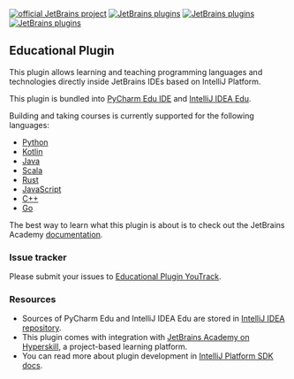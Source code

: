 [![official JetBrains project](http://jb.gg/badges/official-flat-square.svg)](https://confluence.jetbrains.com/display/ALL/JetBrains+on+GitHub)
[![JetBrains plugins][plugin-version-svg]][plugin-repo]
[![JetBrains plugins][plugin-downloads-svg]][plugin-repo]
[![JetBrains plugins][plugin-rating-svg]][plugin-repo]

## Educational Plugin

This plugin allows learning and teaching programming languages and technologies 
directly inside JetBrains IDEs based on IntelliJ Platform.

This plugin is bundled into [PyCharm Edu IDE](https://www.jetbrains.com/education/download/#section=pycharm-edu) and [IntelliJ IDEA Edu](https://www.jetbrains.com/education/download/#section=idea).

Building and taking courses is currently supported for the following languages: 
 * [Python](https://www.python.org/)
 * [Kotlin](https://kotlinlang.org/)
 * [Java](https://www.java.com)
 * [Scala](https://www.scala-lang.org/)
 * [Rust](https://www.rust-lang.org/)
 * [JavaScript](https://developer.mozilla.org/en-US/docs/Web/JavaScript)
 * [C++](https://isocpp.org/)
 * [Go](https://golang.org/)

The best way to learn what this plugin is about is to check out the JetBrains Academy
[documentation](https://plugins.jetbrains.com/plugin/10081-edutools/docs).

### Issue tracker
Please submit your issues to [Educational Plugin YouTrack](https://youtrack.jetbrains.com/issues/EDU).

### Resources
* Sources of PyCharm Edu and IntelliJ IDEA Edu are stored in [IntelliJ IDEA repository](https://jetbrains.team/p/idea/code/intellij?path=%2Fedu).
* This plugin comes with integration with [JetBrains Academy on Hyperskill](https://hi.hyperskill.org/how-we-teach), a project-based learning platform.
* You can read more about plugin development in [IntelliJ Platform SDK docs](http://www.jetbrains.org/intellij/sdk/docs/index.html).

[plugin-version-svg]: https://img.shields.io/jetbrains/plugin/v/10081-edutools?style=flat-square
[plugin-downloads-svg]: https://img.shields.io/jetbrains/plugin/d/10081-edutools?style=flat-square
[plugin-rating-svg]: https://img.shields.io/jetbrains/plugin/r/rating/10081-edutools?style=flat-square
[plugin-repo]: https://plugins.jetbrains.com/plugin/10081-edutools